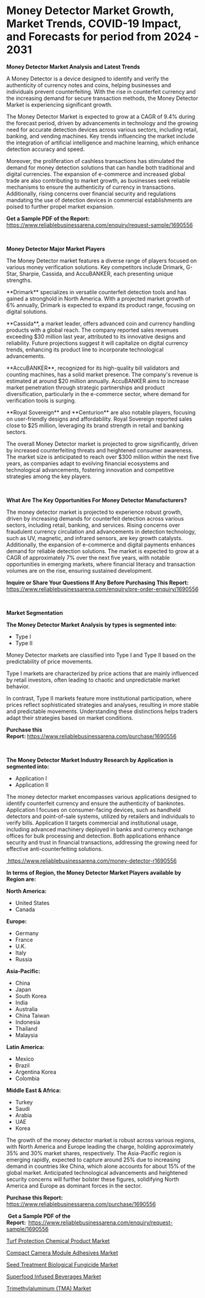 <p><h1>Money Detector Market Growth, Market Trends, COVID-19 Impact, and Forecasts for period from 2024 - 2031</h1></p><p><strong>Money Detector Market Analysis and Latest Trends</strong></p>
<p><p>A Money Detector is a device designed to identify and verify the authenticity of currency notes and coins, helping businesses and individuals prevent counterfeiting. With the rise in counterfeit currency and the increasing demand for secure transaction methods, the Money Detector Market is experiencing significant growth. </p><p>The Money Detector Market is expected to grow at a CAGR of 9.4% during the forecast period, driven by advancements in technology and the growing need for accurate detection devices across various sectors, including retail, banking, and vending machines. Key trends influencing the market include the integration of artificial intelligence and machine learning, which enhance detection accuracy and speed. </p><p>Moreover, the proliferation of cashless transactions has stimulated the demand for money detection solutions that can handle both traditional and digital currencies. The expansion of e-commerce and increased global trade are also contributing to market growth, as businesses seek reliable mechanisms to ensure the authenticity of currency in transactions. Additionally, rising concerns over financial security and regulations mandating the use of detection devices in commercial establishments are poised to further propel market expansion.</p></p>
<p><strong>Get a Sample PDF of the Report:&nbsp;</strong> <a href="https://www.reliablebusinessarena.com/enquiry/request-sample/1690556?utm_campaign=1596&utm_medium=2&utm_source=Github&utm_content=ia&utm_term=17102024&utm_id=money-detector">https://www.reliablebusinessarena.com/enquiry/request-sample/1690556</a></p>
<p>&nbsp;</p>
<p><strong>Money Detector Major Market Players</strong></p>
<p><p>The Money Detector market features a diverse range of players focused on various money verification solutions. Key competitors include Drimark, G-Star, Sharpie, Cassida, and AccuBANKER, each presenting unique strengths. </p><p>**Drimark** specializes in versatile counterfeit detection tools and has gained a stronghold in North America. With a projected market growth of 6% annually, Drimark is expected to expand its product range, focusing on digital solutions.</p><p>**Cassida**, a market leader, offers advanced coin and currency handling products with a global reach. The company reported sales revenues exceeding $30 million last year, attributed to its innovative designs and reliability. Future projections suggest it will capitalize on digital currency trends, enhancing its product line to incorporate technological advancements.</p><p>**AccuBANKER**, recognized for its high-quality bill validators and counting machines, has a solid market presence. The company's revenue is estimated at around $20 million annually. AccuBANKER aims to increase market penetration through strategic partnerships and product diversification, particularly in the e-commerce sector, where demand for verification tools is surging.</p><p>**Royal Sovereign** and **Centurion** are also notable players, focusing on user-friendly designs and affordability. Royal Sovereign reported sales close to $25 million, leveraging its brand strength in retail and banking sectors.</p><p>The overall Money Detector market is projected to grow significantly, driven by increased counterfeiting threats and heightened consumer awareness. The market size is anticipated to reach over $300 million within the next five years, as companies adapt to evolving financial ecosystems and technological advancements, fostering innovation and competitive strategies among the key players.</p></p>
<p>&nbsp;</p>
<p><strong>What Are The Key Opportunities For Money Detector Manufacturers?</strong></p>
<p><p>The money detector market is projected to experience robust growth, driven by increasing demands for counterfeit detection across various sectors, including retail, banking, and services. Rising concerns over fraudulent currency circulation and advancements in detection technology, such as UV, magnetic, and infrared sensors, are key growth catalysts. Additionally, the expansion of e-commerce and digital payments enhances demand for reliable detection solutions. The market is expected to grow at a CAGR of approximately 7% over the next five years, with notable opportunities in emerging markets, where financial literacy and transaction volumes are on the rise, ensuring sustained development.</p></p>
<p><strong>Inquire or Share Your Questions If Any Before Purchasing This Report:</strong> <a href="https://www.reliablebusinessarena.com/enquiry/pre-order-enquiry/1690556?utm_campaign=1596&utm_medium=2&utm_source=Github&utm_content=ia&utm_term=17102024&utm_id=money-detector">https://www.reliablebusinessarena.com/enquiry/pre-order-enquiry/1690556</a></p>
<p>&nbsp;</p>
<p><strong>Market Segmentation</strong></p>
<p><strong>The Money Detector Market Analysis by types is segmented into:</strong></p>
<p><ul><li>Type I</li><li>Type II</li></ul></p>
<p><p>Money Detector markets are classified into Type I and Type II based on the predictability of price movements. </p><p>Type I markets are characterized by price actions that are mainly influenced by retail investors, often leading to chaotic and unpredictable market behavior. </p><p>In contrast, Type II markets feature more institutional participation, where prices reflect sophisticated strategies and analyses, resulting in more stable and predictable movements. Understanding these distinctions helps traders adapt their strategies based on market conditions.</p></p>
<p><strong>Purchase this Report:&nbsp;</strong><a href="https://www.reliablebusinessarena.com/purchase/1690556?utm_campaign=1596&utm_medium=2&utm_source=Github&utm_content=ia&utm_term=17102024&utm_id=money-detector">https://www.reliablebusinessarena.com/purchase/1690556</a></p>
<p>&nbsp;</p>
<p><strong>The Money Detector Market Industry Research by Application is segmented into:</strong></p>
<p><ul><li>Application I</li><li>Application II</li></ul></p>
<p><p>The money detector market encompasses various applications designed to identify counterfeit currency and ensure the authenticity of banknotes. Application I focuses on consumer-facing devices, such as handheld detectors and point-of-sale systems, utilized by retailers and individuals to verify bills. Application II targets commercial and institutional usage, including advanced machinery deployed in banks and currency exchange offices for bulk processing and detection. Both applications enhance security and trust in financial transactions, addressing the growing need for effective anti-counterfeiting solutions.</p></p>
<p><a href="https://www.reliablebusinessarena.com/money-detector-r1690556?utm_campaign=1596&utm_medium=2&utm_source=Github&utm_content=ia&utm_term=17102024&utm_id=money-detector">&nbsp;https://www.reliablebusinessarena.com/money-detector-r1690556</a></p>
<p><strong>In terms of Region, the Money Detector Market Players available by Region are:</strong></p>
<p>
    <p> <strong> North America: </strong>
        <ul>
            <li>United States</li>
            <li>Canada</li>
        </ul>
        </p> 
    <p> <strong> Europe: </strong>
        <ul>
            <li>Germany</li>
            <li>France</li>
            <li>U.K.</li>
            <li>Italy</li>
            <li>Russia</li>
        </ul>
        </p> 
    <p> <strong> Asia-Pacific: </strong>
        <ul>
            <li>China</li>
            <li>Japan</li>
            <li>South Korea</li>
            <li>India</li>
            <li>Australia</li>
            <li>China Taiwan</li>
            <li>Indonesia</li>
            <li>Thailand</li>
            <li>Malaysia</li>
        </ul>
        </p> 
    <p> <strong> Latin America: </strong>
        <ul>
            <li>Mexico</li>
            <li>Brazil</li>
            <li>Argentina Korea</li>
            <li>Colombia</li>
        </ul>
        </p> 
    <p> <strong> Middle East & Africa: </strong>
        <ul>
            <li>Turkey</li>
            <li>Saudi</li>
            <li>Arabia</li>
            <li>UAE</li>
            <li>Korea</li>
        </ul>
    </p>
    </p>
<p><p>The growth of the money detector market is robust across various regions, with North America and Europe leading the charge, holding approximately 35% and 30% market shares, respectively. The Asia-Pacific region is emerging rapidly, expected to capture around 25% due to increasing demand in countries like China, which alone accounts for about 15% of the global market. Anticipated technological advancements and heightened security concerns will further bolster these figures, solidifying North America and Europe as dominant forces in the sector.</p></p>
<p><strong>Purchase this Report: </strong><a href="https://www.reliablebusinessarena.com/purchase/1690556?utm_campaign=1596&utm_medium=2&utm_source=Github&utm_content=ia&utm_term=17102024&utm_id=money-detector">https://www.reliablebusinessarena.com/purchase/1690556</a></p>
<p>&nbsp;<strong>Get a Sample PDF of the Report:&nbsp;&nbsp;</strong><a href="https://www.reliablebusinessarena.com/enquiry/request-sample/1690556?utm_campaign=1596&utm_medium=2&utm_source=Github&utm_content=ia&utm_term=17102024&utm_id=money-detector">https://www.reliablebusinessarena.com/enquiry/request-sample/1690556</a></p>
<p><strong></strong></p>
<p><p><a href="https://www.linkedin.com/pulse/strategic-roadmap-global-turf-protection-chemical-product-sp0zf?utm_campaign=1596&utm_medium=2&utm_source=Github&utm_content=ia&utm_term=17102024&utm_id=money-detector">Turf Protection Chemical Product Market</a></p><p><a href="https://www.linkedin.com/pulse/global-compact-camera-module-adhesives-market-trends-forecasts-pojyf?utm_campaign=1596&utm_medium=2&utm_source=Github&utm_content=ia&utm_term=17102024&utm_id=money-detector">Compact Camera Module Adhesives Market</a></p><p><a href="https://www.linkedin.com/pulse/seed-treatment-biological-fungicide-market-size-growth-industry-oonef?utm_campaign=1596&utm_medium=2&utm_source=Github&utm_content=ia&utm_term=17102024&utm_id=money-detector">Seed Treatment Biological Fungicide Market</a></p><p><a href="https://github.com/KamrulHadi87/Market-Research-Report-List-1/blob/main/superfood-infused-beverages-market.md?utm_campaign=1596&utm_medium=2&utm_source=Github&utm_content=ia&utm_term=17102024&utm_id=money-detector">Superfood Infused Beverages Market</a></p><p><a href="https://www.linkedin.com/pulse/trimethylaluminum-tma-market-overview-global-trends-future-prospects-pr4qf?utm_campaign=1596&utm_medium=2&utm_source=Github&utm_content=ia&utm_term=17102024&utm_id=money-detector">Trimethylaluminum (TMA) Market</a></p></p>